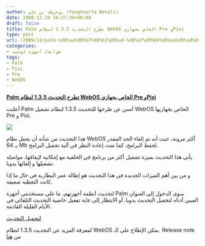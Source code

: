 ```yaml
---
author: يوغرطة بن علي (Youghourta Benali)
date: 2009-12-29 16:27:39+00:00
draft: false
title: Palm تطرح التحديث 1.3.5 لنظام WebOS الخاص بجهازي Pre وPixi
type: post
url: /2009/12/palm-%d8%aa%d8%b7%d8%b1%d8%ad-%d8%a7%d9%84%d8%aa%d8%ad%d8%af%d9%8a%d8%ab-1-3-5-%d9%84%d9%86%d8%b8%d8%a7%d9%85-webos-%d8%a7%d9%84%d8%ae%d8%a7%d8%b5-%d8%a8%d8%ac%d9%87%d8%a7%d8%b2%d9%8a-pre-%d9%88pixi/
categories:
- هواتف/ أجهزة لوحية
tags:
- Palm
- Pixi
- Pre
- WebOS
---
```


[**Palm تطرح التحديث 1.3.5 لنظام WebOS الخاص بجهازي Pre وPixi**](http://www.it-scoop.com/2009/12/palm-%d8%aa%d8%b7%d8%b1%d8%ad-%d8%a7%d9%84%d8%aa%d8%ad%d8%af%d9%8a%d8%ab-1-3-5-%d9%84%d9%86%d8%b8%d8%a7%d9%85-webos-%d8%a7%d9%84%d8%ae%d8%a7%d8%b5-%d8%a8%d8%ac%d9%87%d8%a7%d8%b2%d9%8a-pre-%d9%88pixi/)


أعلنت Palm أمس عن طرحها للتحديث 1.3.5 لنظام تشغيل WebOS الخاص بجهازيها Pre و Pixi.

[![](http://www.it-scoop.com/wp-content/uploads/2009/12/palm_pixi-300x248.jpg)
](http://www.it-scoop.com/2009/12/palm-%d8%aa%d8%b7%d8%b1%d8%ad-%d8%a7%d9%84%d8%aa%d8%ad%d8%af%d9%8a%d8%ab-1-3-5-%d9%84%d9%86%d8%b8%d8%a7%d9%85-webos-%d8%a7%d9%84%d8%ae%d8%a7%d8%b5-%d8%a8%d8%ac%d9%87%d8%a7%d8%b2%d9%8a-pre-%d9%88pixi/)

هذا التحديث من شأنه أن يجعل نظام WebOS أكثر مرونة، حيث أنه تم إلغاء الحد المقدر بـ 64 Mb لحفظ البرامج، كما تمت إعادة النظر في آلية تحميل البرامج.

يأتي هذا التحديث بميزة تشغيل أكثر من برنامج في الخلفية مع إمكانية لإيقافها، مواصلة تشغيلها و إلغائها يدويا.

و من بين أهم الميزات الجديدة في هذا التحديث هو إطالة عمر البطارية في حال ما إذا كانت التغطية ضعيفة.

لتحديث أنظمة أجهزتهم، ما على مستخدمي أجهزة Palm سوى الدخول إلى العنوان المبين أدناه لتحميل التحديث يدويا. أو الانتظار إلى غاية تفعيل خاصية التحديث التلقائي في الأيام القليلة القادمة.

[لتحميل التحديث](http://kb.palm.com/wps/portal/kb/na/pre/p100eww/sprint/solutions/article/50607_en.html)

لمعرفة المزيد عن التحديث 1.3.5 لنظام WebOS يمكن الإطلاع على الـ  Release note من [هنا](http://kb.palm.com/wps/portal/kb/na/pre/p100eww/sprint/solutions/article/50607_en.html#135)

